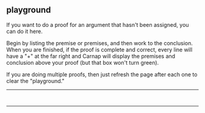 ## playground

If you want to do a proof for an argument that hasn't been assigned, you can do it here. 

Begin by listing the premise or premises, and then work to the conclusion. When you are finished, if the proof is complete and correct, every line will have a "+" at the far right and Carnap will display the premises and conclusion above your proof (but that box won't turn green).

If you are doing multiple proofs, then just refresh the page after each one to clear the "playground."

---

```{.Playground .JohnsonSL options="render resize fonts"  init="now"}
```

~~~{.Playground .JohnsonSL init="now" options="fonts tabindent render resize"}

~~~

---


